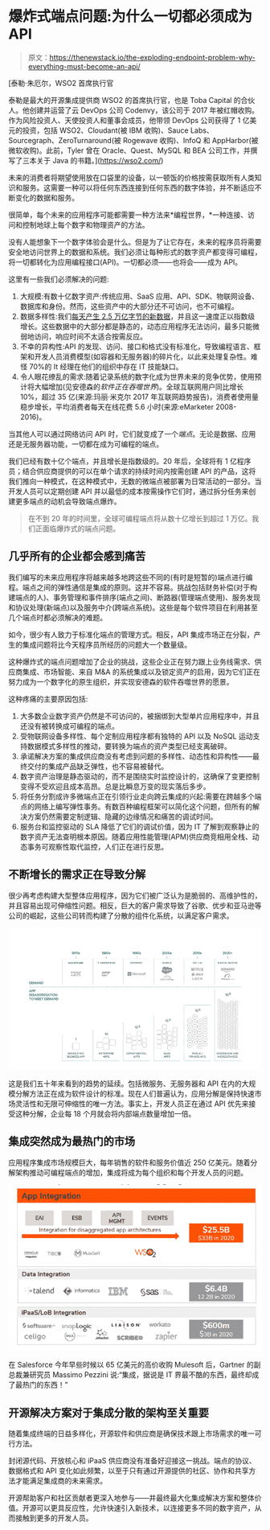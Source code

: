 # 爆炸式端点问题:为什么一切都必须成为 API

> 原文：<https://thenewstack.io/the-exploding-endpoint-problem-why-everything-must-become-an-api/>

[](https://wso2.com/)

 [泰勒·朱厄尔，WSO2 首席执行官

泰勒是最大的开源集成提供商 WSO2 的首席执行官，也是 Toba Capital 的合伙人。他创建并运营了云 DevOps 公司 Codenvy，该公司于 2017 年被红帽收购。作为风险投资人、天使投资人和董事会成员，他带领 DevOps 公司获得了 1 亿美元的投资，包括 WSO2、Cloudant(被 IBM 收购)、Sauce Labs、Sourcegraph、ZeroTurnaround(被 Rogewave 收购)、InfoQ 和 AppHarbor(被微软收购)。此前，Tyler 曾在 Oracle、Quest、MySQL 和 BEA 公司工作，并撰写了三本关于 Java 的书籍。](https://wso2.com/) [](https://wso2.com/)

未来的消费者将期望使用放在口袋里的设备，以一顿饭的价格按需获取所有人类知识和服务。这需要一种可以将任何东西连接到任何东西的数字体验，并不断适应不断变化的数据和服务。

很简单，每个未来的应用程序可能都需要一种方法来*编程世界，*一种连接、访问和控制地球上每个数字和物理资产的方法。

没有人能想象下一个数字体验会是什么。但是为了让它存在，未来的程序员将需要安全地访问世界上的数据和系统。我们必须让每种形式的数字资产都变得可编程，将一切都转化为应用编程接口(API)。一切都必须——也将会——成为 API。

这里有一些我们必须解决的问题:

1.  大规模:有数十亿数字资产:传统应用、SaaS 应用、API、SDK、物联网设备、数据库和身份。然而，这些资产中的大部分还不可访问，也不可编程。
2.  数据多样性:我们[每天产生 2.5 万亿字节的新数据](http://www.iflscience.com/technology/how-much-data-does-the-world-generate-every-minute/)，并且这一速度正以指数级增长。这些数据中的大部分都是静态的，动态应用程序无法访问，最多只能微弱地访问，响应时间不太适合按需反应。
3.  不幸的异构性:API 的发现、访问、接口和格式没有标准化，导致编程语言、框架和开发人员消费模型(如容器和无服务器)的碎片化，以此来处理复杂性。难怪 70%的 It 经理在他们的组织中存在 IT 技能缺口。
4.  令人眼花缭乱的需求:随着记录系统的数字化成为世界未来的竞争优势，使用预计将大幅增加(见安德森的*软件正在吞噬世界*)。全球互联网用户同比增长 10%，超过 35 亿(来源:玛丽·米克尔 2017 年互联网趋势报告)，消费者使用量稳步增长，平均消费者每天在线花费 5.6 小时(来源:eMarketer 2008-2016)。

当其他人可以通过网络访问 API 时，它们就变成了一个*端点*。无论是数据、应用还是无服务器功能，一切都在成为可编程的端点。

我们已经有数十亿个端点，并且增长是指数级的。20 年后，全球将有 1 亿程序员；结合供应商提供的可以在单个请求的持续时间内按需创建 API 的产品，这将我们推向一种模式，在这种模式中，无数的微端点被部署为日常活动的一部分。当开发人员可以定期创建 API 并以最低的成本按需操作它们时，通过拆分任务来创建更多端点的动机会导致端点爆炸。

> 在不到 20 年的时间里，全球可编程端点将从数十亿增长到超过 1 万亿。我们正面临爆炸式的端点问题。

## 几乎所有的企业都会感到痛苦

我们编写的未来应用程序将越来越多地跨这些不同的(有时是短暂的)端点进行编程。端点之间的弹性通信是集成的原则。这并不容易。挑战包括财务补偿(对于构建端点的人)、事务管理和事件排序(端点之间)、断路器(管理端点使用)、服务发现和协议处理(新端点)以及服务中介(跨端点系统)。这些是每个软件项目在利用甚至几个端点时都必须解决的难题。

如今，很少有人致力于标准化端点的管理方式。相反，API 集成市场正在分裂，产生的集成问题将比今天程序员所经历的问题大一个数量级。

这种爆炸式的端点问题增加了企业的挑战，这些企业正在努力跟上业务线需求、供应商集成、市场智能、来自 M&A 的系统集成以及锁定资产的启用，因为它们正在努力成为一个数字化的原生组织，并实现安德森的软件吞噬世界的愿景。

这种疼痛的主要原因包括:

1.  大多数企业数字资产仍然是不可访问的，被捆绑到大型单片应用程序中，并且还没有被转换成可编程的端点。
2.  受物联网设备多样性、每个定制应用程序都有独特的 API 以及 NoSQL 运动支持数据模式多样性的推动，要转换为端点的资产类型已经支离破碎。
3.  承诺解决方案的集成供应商没有考虑到问题的多样性、动态性和异构性——最终交付的集成产品缺乏弹性，也不容易被替代。
4.  数字资产治理是静态驱动的，而不是围绕实时监控设计的，这确保了变更控制变得不受欢迎且成本高昂。总是比瞬息万变的现实落后多步。
5.  将任务分割成许多微端点正在引领行业走向跨云集成的兴起:需要在跨越多个端点的网络上编写弹性事务。有数百种编程框架可以简化这个问题，但所有的解决方案仍然需要定制逻辑、隐藏的边缘情况和痛苦的调试时间。
6.  服务台和监控驱动的 SLA 降低了它们的调试价值，因为 IT 了解到观察静止的数字资产无法查明根本原因。随着应用性能管理(APM)供应商竞相用全栈、动态事务可观察性取代监控，人们正在进行反思。

## 不断增长的需求正在导致分解

很少再考虑构建大型整体应用程序，因为它们被广泛认为是脆弱的、高维护性的，并且容易出现可伸缩性问题。相反，巨大的客户需求导致了谷歌、优步和亚马逊等公司的崛起，这些公司转而构建了分散的组件化系统，以满足客户需求。

![](img/e124e56bf1ed4b4d33be4e9c7a6bc179.png)

这是我们五十年来看到的趋势的延续。包括微服务、无服务器和 API 在内的大规模分解方法正在成为软件设计的标准。现在人们普遍认为，应用分解是保持快速市场灵活性和无限可伸缩性的唯一方法。事实上，开发人员正在通过 API 优先来接受这种分解，企业每 18 个月就会将内部端点数量增加一倍。

## 集成突然成为最热门的市场

应用程序集成市场规模巨大，每年销售的软件和服务价值近 250 亿美元。随着分解架构推动可编程端点的增加，集成将成为每个组织和每个开发人员的问题。

![](img/7837cfc9288979861b3cfde759728ae3.png)

在 Salesforce 今年早些时候以 65 亿美元的高价收购 Mulesoft 后，Gartner 的副总裁兼研究员 Massimo Pezzini 说:“集成，据说是 IT 界最不酷的东西，最终却成了最热门的东西！”

## 开源解决方案对于集成分散的架构至关重要

随着集成终端的日益多样化，开源软件和供应商是确保技术跟上市场需求的唯一可行方法。

封闭源代码、开放核心和 iPaaS 供应商没有准备好迎接这一挑战。端点的协议、数据格式和 API 变化如此频繁，以至于只有通过开源提供的社区、协作和共享方法才能满足集成商的未来需求。

开源帮助客户和社区贡献者更深入地参与——并最终最大化集成解决方案和整体价值。开源可以更具反应性，允许快速引入新技术，以连接更多不同的数字资产，从而接触到更多的开发人员。

<svg xmlns:xlink="http://www.w3.org/1999/xlink" viewBox="0 0 68 31" version="1.1"><title>Group</title> <desc>Created with Sketch.</desc></svg>